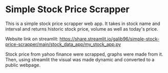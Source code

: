 # Simple Stock Price Scrapper

This is a simple stock price scrapper web app.
It takes in stock name and interval and returns historic stock price, volume as well as today's price.

Website link on streamlit: https://share.streamlit.io/galib96/simple-stock-price-scrapper/main/stock_data_app/my_stock_app.py

Stock price from yahoo finance were scrapped, graphs were made from it. Then, using streamlit the visual was made dynamic and converted to a public webpage.
